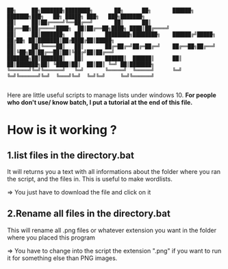 ```
██╗     ██╗███████╗████████╗       ██╗      ██╗       ██████╗ ███████╗███╗   ██╗ █████╗ ███╗   ███╗███████╗
██║     ██║██╔════╝╚══██╔══╝       ██║      ██║       ██╔══██╗██╔════╝████╗  ██║██╔══██╗████╗ ████║██╔════╝
██║     ██║███████╗   ██║       ████████╗████████╗    ██████╔╝█████╗  ██╔██╗ ██║███████║██╔████╔██║█████╗  
██║     ██║╚════██║   ██║       ██╔═██╔═╝██╔═██╔═╝    ██╔══██╗██╔══╝  ██║╚██╗██║██╔══██║██║╚██╔╝██║██╔══╝  
███████╗██║███████║   ██║       ██████║  ██████║      ██║  ██║███████╗██║ ╚████║██║  ██║██║ ╚═╝ ██║███████╗
╚══════╝╚═╝╚══════╝   ╚═╝       ╚═════╝  ╚═════╝      ╚═╝  ╚═╝╚══════╝╚═╝  ╚═══╝╚═╝  ╚═╝╚═╝     ╚═╝╚══════╝
                                                                                                                                                           
```
Here are little useful scripts to manage lists under windows 10.
**For people who don't use/ know batch, I put a tutorial at the end of this file.**

# How is it working ?

## 1.list files in the directory.bat

It will returns you a text with all informations about the folder where you ran the script, and the files in.
This is useful to make wordlists.

=> You just have to download the file and click on it

## 2.Rename all files in the directory.bat

This will rename all .png files or whatever extension you want in the folder where you placed this program

=> You have to change into the script the extension ".png" if you want to run it for something else than PNG images.
